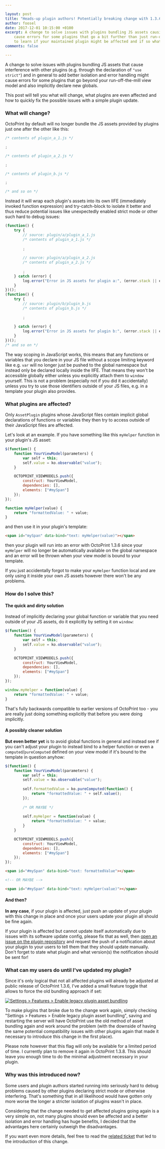 ```yaml
---

layout: post
title: "Heads-up plugin authors! Potentially breaking change with 1.3.6"
author: foosel
date: 2017-12-01 10:15:00 +0100
excerpt: A change to solve issues with plugins bundling JS assets causing interference with others  might 
    cause errors for some plugins that go a bit further than just run-off-the-mill view models. Read on 
    to learn if your maintained plugin might be affected and if so what to do against that.
comments: false

---
```


A change to solve issues with plugins bundling JS assets that cause interference with other plugins (e.g. through
the declaration of `"use strict"`) and in general to add better isolation and error handling might cause errors 
for some plugins that go beyond your run-off-the-mill view model and also implicitly declare new globals. 

This post will tell you what will change, what plugins are even affected and how to quickly fix the possible issues with a 
simple plugin update.

### What will change?

OctoPrint by default will no longer bundle the JS assets provided by plugins just one after the other like this:

``` javascript
/* contents of plugin_a_1.js */

;

/* contents of plugin_a_2.js */

;

/* contents of plugin_b.js */

;

/* and so on */
```

Instead it will wrap each plugin's assets into its own IIFE (immediately invoked function expression) and 
try-catch-block to isolate it better and thus reduce potential issues like unexpectedly enabled strict mode
or other such hard to debug issues:

``` javascript
(function() {
    try {
        // source: plugin/a/plugin_a_1.js
        /* contents of plugin_a_1.js */
        
        ; 
        
        // source: plugin/a/plugin_a_2.js
        /* contents of plugin_a_2.js */
        
        ;
    } catch (error) {
        log.error("Error in JS assets for plugin a:", (error.stack || error));
    }
})();
(function() {
    try {
        // source: plugin/b/plugin_b.js
        /* contents of plugin_b.js */
        
        ; 
        
    } catch (error) {
        log.error("Error in JS assets for plugin b:", (error.stack || error));
    }
})();
/* and so on */
```

The way scoping in JavaScript works, this means that any functions or variables that you declare in your JS file
without a scope limiting keyword like e.g. `var` will no longer just be pushed to the global namespace but instead
only be declared locally inside the IIFE. That means they won't be accessible globally either unless you explicitly
attach them to `window` yourself. This is not a problem (especially not if you did it accidentally) unless you try 
to use those identifiers outside of your JS files, e.g. in a template your plugin also provides.

### What plugins are affected?

Only `AssetPlugin` plugins whose JavaScript files contain implicit global declarations of functions or variables 
they then try to access outside of their JavaScript files are affected. 

Let's look at an example. If you have something like this `myHelper` function in your plugin's JS asset: 

``` javascript
$(function() {
    function YourViewModel(parameters) {
        var self = this;
        self.value = ko.observable("value");
    }

    OCTOPRINT_VIEWMODELS.push({
        construct: YourViewModel,
        dependencies: [],
        elements: ["#mySpan"]
    });
});

function myHelper(value) {
    return "formattedValue: " + value;
}
```

and then use it in your plugin's template:

``` html
<span id="mySpan" data-bind="text: myHelper(value)"></span>
```

then your plugin will run into an error with OctoPrint 1.3.6 since your `myHelper` will no longer be automatically 
available on the global namespace and an error will be thrown when your view model is bound to your template.

If you just accidentally forgot to make your `myHelper` function local and are only using it inside your own JS
assets however there won't be any problems.

### How do I solve this?

#### The quick and dirty solution

Instead of implicitly declaring your global function or variable that you need outside of your JS assets, 
do it explicitly by setting it on `window`:

``` javascript
$(function() {
    function YourViewModel(parameters) {
        var self = this;
        self.value = ko.observable("value");
    }

    OCTOPRINT_VIEWMODELS.push({
        construct: YourViewModel,
        dependencies: [],
        elements: ["#mySpan"]
    });
});

window.myHelper = function(value) {
    return "formattedValue: " + value;
}
```

That's fully backwards compatible to earlier versions of OctoPrint too - you are really just doing something
explicitly that before you were doing implicitly.

#### A possibly cleaner solution

**But even better yet** is to avoid global functions in general and instead see if you can't adjust your plugin 
to instead bind to a helper function or even a `computed`/`pureComputed` defined on your view model if it's bound to 
the template in question anyhow:

``` javascript
$(function() {
    function YourViewModel(parameters) {
        var self = this;
        self.value = ko.observable("value");
        
        self.formattedValue = ko.pureComputed(function() {
            return "formattedValue: " + self.value();
        });
        
        /* OR MAYBE */
        
        self.myHelper = function(value) {
            return "formattedValue: " + value;
        }
    }

    OCTOPRINT_VIEWMODELS.push({
        construct: YourViewModel,
        dependencies: [],
        elements: ["#mySpan"]
    });
});
``` 

``` html
<span id="#mySpan" data-bind="text: formattedValue"></span>

<!-- OR MAYBE -->

<span id="#mySpan" data-bind="text: myHelper(value)"></span>
```

#### And then?

**In any case**, if your plugin is affected, just push an update of your plugin with this change in place and 
once your users update your plugin all should be fine again.

<div class="alert alert-warning">
If your plugin is affected but cannot update itself automatically due to issues with its software update config, please
fix that as well, then 
<a href="https://github.com/OctoPrint/plugins.octoprint.org/issues" target="_blank">open an issue on the plugin repository</a>
and request the push of a notification about your plugin to your users to tell them that they should update manually. Don't
forget to state what plugin and what version(s) the notification should be sent for!
</div>

### What can my users do until I've updated my plugin?

Since it's only logical that not all affected plugins will already be adjusted at public release of OctoPrint 1.3.6,
I've added a small feature toggle that allows to force the old bundling approach if set:

<a href="/assets/img/blog/2017-12/2017-12-01-legacy-setting.png" data-lightbox="{{ page.id }}" data-title="Settings > Features > Enable legacy plugin asset bundling"><img alt="Settings > Features > Enable legacy plugin asset bundling" src="/assets/img/blog/2017-12/2017-12-01-legacy-setting.png"></a>

To make plugins that broke due to the change work again, simply checking 
"Settings > Features > Enable legacy plugin asset bundling", saving and restarting the server will have 
OctoPrint use the old method of asset bundling again and work around the problem (with the downside of having the
same potential compatibility issues with other plugins again that made it necessary to introduce this change in the
first place).

Please note however that this flag will only be available for a limited period of time. I currently plan to remove it
again in OctoPrint 1.3.8. This should leave you enough time to do the minimal adjustment 
necessary in your plugin.

### Why was this introduced now?

Some users and plugin authors started running into seriously hard to debug problems caused by other plugins 
declaring strict mode or otherwise interfering. That's something that in all likelihood would have gotten only 
more worse the longer a stricter isolation of plugins wasn't in place.

Considering that the change needed to get affected plugins going again is a very simple on, not many plugins should
even be affected and a better isolation and error handling has huge benefits, I decided that the advantages here
certainly outweigh the disadvantages.

If you want even more details, feel free to read the [related ticket](https://github.com/foosel/OctoPrint/issues/2200) 
that led to the introduction of this change.
